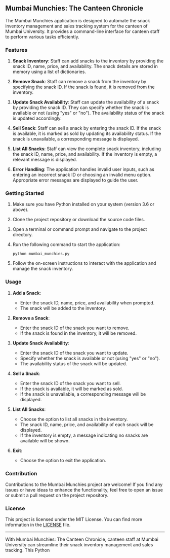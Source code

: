 ## Mumbai Munchies: The Canteen Chronicle

The Mumbai Munchies application is designed to automate the snack inventory management and sales tracking system for the canteen of Mumbai University. It provides a command-line interface for canteen staff to perform various tasks efficiently.

### Features

1. **Snack Inventory**: Staff can add snacks to the inventory by providing the snack ID, name, price, and availability. The snack details are stored in memory using a list of dictionaries.

2. **Remove Snack**: Staff can remove a snack from the inventory by specifying the snack ID. If the snack is found, it is removed from the inventory.

3. **Update Snack Availability**: Staff can update the availability of a snack by providing the snack ID. They can specify whether the snack is available or not (using "yes" or "no"). The availability status of the snack is updated accordingly.

4. **Sell Snack**: Staff can sell a snack by entering the snack ID. If the snack is available, it is marked as sold by updating its availability status. If the snack is unavailable, a corresponding message is displayed.

5. **List All Snacks**: Staff can view the complete snack inventory, including the snack ID, name, price, and availability. If the inventory is empty, a relevant message is displayed.

6. **Error Handling**: The application handles invalid user inputs, such as entering an incorrect snack ID or choosing an invalid menu option. Appropriate error messages are displayed to guide the user.

### Getting Started

1. Make sure you have Python installed on your system (version 3.6 or above).

2. Clone the project repository or download the source code files.

3. Open a terminal or command prompt and navigate to the project directory.

4. Run the following command to start the application:

   ```
   python mumbai_munchies.py
   ```

5. Follow the on-screen instructions to interact with the application and manage the snack inventory.

### Usage

1. **Add a Snack**:

   - Enter the snack ID, name, price, and availability when prompted.
   - The snack will be added to the inventory.

2. **Remove a Snack**:

   - Enter the snack ID of the snack you want to remove.
   - If the snack is found in the inventory, it will be removed.

3. **Update Snack Availability**:

   - Enter the snack ID of the snack you want to update.
   - Specify whether the snack is available or not (using "yes" or "no").
   - The availability status of the snack will be updated.

4. **Sell a Snack**:

   - Enter the snack ID of the snack you want to sell.
   - If the snack is available, it will be marked as sold.
   - If the snack is unavailable, a corresponding message will be displayed.

5. **List All Snacks**:

   - Choose the option to list all snacks in the inventory.
   - The snack ID, name, price, and availability of each snack will be displayed.
   - If the inventory is empty, a message indicating no snacks are available will be shown.

6. **Exit**:
   - Choose the option to exit the application.

### Contribution

Contributions to the Mumbai Munchies project are welcome! If you find any issues or have ideas to enhance the functionality, feel free to open an issue or submit a pull request on the project repository.

### License

This project is licensed under the MIT License. You can find more information in the [LICENSE](LICENSE) file.

---

With Mumbai Munchies: The Canteen Chronicle, canteen staff at Mumbai University can streamline their snack inventory management and sales tracking. This Python
